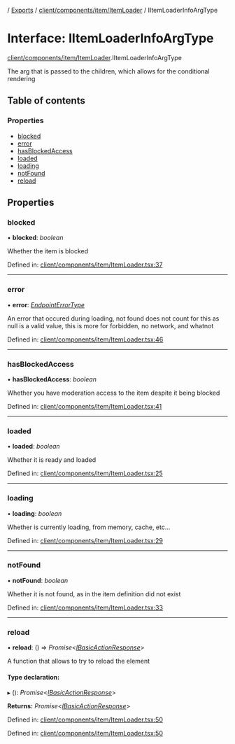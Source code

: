 [](../README.md) / [Exports](../modules.md) / [client/components/item/ItemLoader](../modules/client_components_item_itemloader.md) / IItemLoaderInfoArgType

# Interface: IItemLoaderInfoArgType

[client/components/item/ItemLoader](../modules/client_components_item_itemloader.md).IItemLoaderInfoArgType

The arg that is passed to the children, which allows
for the conditional rendering

## Table of contents

### Properties

- [blocked](client_components_item_itemloader.iitemloaderinfoargtype.md#blocked)
- [error](client_components_item_itemloader.iitemloaderinfoargtype.md#error)
- [hasBlockedAccess](client_components_item_itemloader.iitemloaderinfoargtype.md#hasblockedaccess)
- [loaded](client_components_item_itemloader.iitemloaderinfoargtype.md#loaded)
- [loading](client_components_item_itemloader.iitemloaderinfoargtype.md#loading)
- [notFound](client_components_item_itemloader.iitemloaderinfoargtype.md#notfound)
- [reload](client_components_item_itemloader.iitemloaderinfoargtype.md#reload)

## Properties

### blocked

• **blocked**: *boolean*

Whether the item is blocked

Defined in: [client/components/item/ItemLoader.tsx:37](https://github.com/onzag/itemize/blob/55e63f2c/client/components/item/ItemLoader.tsx#L37)

___

### error

• **error**: [*EndpointErrorType*](../modules/base_errors.md#endpointerrortype)

An error that occured during loading, not found does not count for this
as null is a valid value, this is more for forbidden, no network, and whatnot

Defined in: [client/components/item/ItemLoader.tsx:46](https://github.com/onzag/itemize/blob/55e63f2c/client/components/item/ItemLoader.tsx#L46)

___

### hasBlockedAccess

• **hasBlockedAccess**: *boolean*

Whether you have moderation access to the item despite it being blocked

Defined in: [client/components/item/ItemLoader.tsx:41](https://github.com/onzag/itemize/blob/55e63f2c/client/components/item/ItemLoader.tsx#L41)

___

### loaded

• **loaded**: *boolean*

Whether it is ready and loaded

Defined in: [client/components/item/ItemLoader.tsx:25](https://github.com/onzag/itemize/blob/55e63f2c/client/components/item/ItemLoader.tsx#L25)

___

### loading

• **loading**: *boolean*

Whether is currently loading, from memory, cache, etc...

Defined in: [client/components/item/ItemLoader.tsx:29](https://github.com/onzag/itemize/blob/55e63f2c/client/components/item/ItemLoader.tsx#L29)

___

### notFound

• **notFound**: *boolean*

Whether it is not found, as in the item definition did not exist

Defined in: [client/components/item/ItemLoader.tsx:33](https://github.com/onzag/itemize/blob/55e63f2c/client/components/item/ItemLoader.tsx#L33)

___

### reload

• **reload**: () => *Promise*<[*IBasicActionResponse*](client_providers_item.ibasicactionresponse.md)\>

A function that allows to try to reload the element

#### Type declaration:

▸ (): *Promise*<[*IBasicActionResponse*](client_providers_item.ibasicactionresponse.md)\>

**Returns:** *Promise*<[*IBasicActionResponse*](client_providers_item.ibasicactionresponse.md)\>

Defined in: [client/components/item/ItemLoader.tsx:50](https://github.com/onzag/itemize/blob/55e63f2c/client/components/item/ItemLoader.tsx#L50)

Defined in: [client/components/item/ItemLoader.tsx:50](https://github.com/onzag/itemize/blob/55e63f2c/client/components/item/ItemLoader.tsx#L50)
